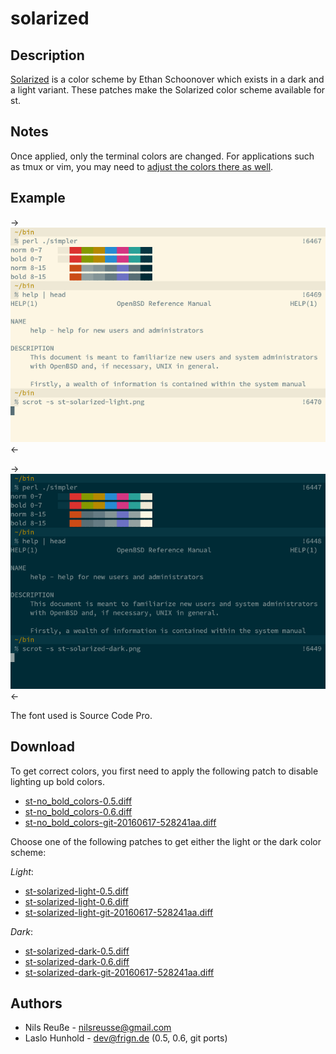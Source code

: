 solarized
=========

Description
-----------

[Solarized](http://ethanschoonover.com/solarized) is a color scheme by
Ethan Schoonover which exists in a dark and a light variant.  These
patches make the Solarized color scheme available for st.


Notes
-----

Once applied, only the terminal colors are changed.  For applications
such as tmux or vim, you may need to
[adjust the colors there as well](https://bbs.archlinux.org/viewtopic.php?id=164108).


Example
-------

->[![Screenshot](st-solarized-light-s.png)](st-solarized-light.png)<-

->[![Screenshot](st-solarized-dark-s.png)](st-solarized-dark.png)<-

The font used is Source Code Pro.

Download
--------

To get correct colors, you first need to apply the following patch
to disable lighting up bold colors.

 * [st-no_bold_colors-0.5.diff](st-no_bold_colors-0.5.diff)
 * [st-no_bold_colors-0.6.diff](st-no_bold_colors-0.6.diff)
 * [st-no_bold_colors-git-20160617-528241aa.diff](st-no_bold_colors-git-20160617-528241aa.diff)

Choose one of the following patches to get either the light
or the dark color scheme:

*Light*:

 * [st-solarized-light-0.5.diff](st-solarized-light-0.5.diff)
 * [st-solarized-light-0.6.diff](st-solarized-light-0.6.diff)
 * [st-solarized-light-git-20160617-528241aa.diff](st-solarized-light-git-20160617-528241aa.diff)

*Dark*:

 * [st-solarized-dark-0.5.diff](st-solarized-dark-0.5.diff)
 * [st-solarized-dark-0.6.diff](st-solarized-dark-0.6.diff)
 * [st-solarized-dark-git-20160617-528241aa.diff](st-solarized-dark-git-20160617-528241aa.diff)

Authors
-------

 * Nils Reuße - nilsreusse@gmail.com
 * Laslo Hunhold - dev@frign.de (0.5, 0.6, git ports)

